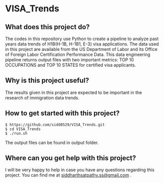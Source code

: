 # VISA_Trends

## What does this project do?
The codes in this repository use Python to create a pipeline to analyze past years data trends of H1B(H-1B, H-1B1, E-3) visa applications. The data used in this project are available from the US Department of Labor and its Office of Foreign Labor Certification Performance Data. This data engineering pipeline returns output files with two important metrics: TOP 10 OCCUPATIONS and TOP 10 STATES for certified visa applicants.

## Why is this project useful?
The results given in this project are expected to be important in the research of immigration data trends. 

## How to get started with this project?
```
$ https://github.com/sidd0529/VISA_Trends.git
$ cd VISA_Trends
$ ./run.sh
```

The output files can be found in output folder.

## Where can you get help with this project?
I will be very happy to help in case you have any questions regarding this project. You can find me at siddharthsatpathy.ss@gmail.com .
